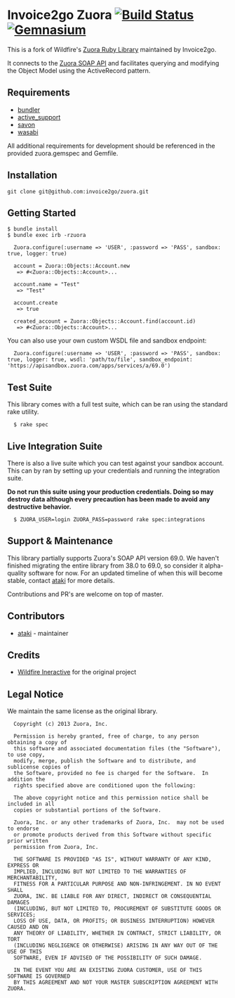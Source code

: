 # Invoice2go Zuora [![Build Status](https://secure.travis-ci.org/invoice2go/zuora.png?branch=master)](http://travis-ci.org/invoice2go/zuora) [![Gemnasium](https://gemnasium.com/wildfireapp/zuora.png)](https://gemnasium.com/invoice2go/zuora)

This is a fork of Wildfire's [Zuora Ruby Library](https://github.com/zuorasc/zuora) maintained by Invoice2go.

It connects to the [Zuora SOAP API](https://knowledgecenter.zuora.com/BC_Developers/SOAP_API) and facilitates querying and modifying the Object Model using the ActiveRecord pattern.

## Requirements
  * [bundler](https://github.com/carlhuda/bundler)
  * [active_support](https://github.com/rails/rails/tree/master/activesupport)
  * [savon](https://github.com/rubiii/savon)
  * [wasabi](https://github.com/rubiii/wasabi)

All additional requirements for development should be referenced in the provided zuora.gemspec and Gemfile.

## Installation

    git clone git@github.com:invoice2go/zuora.git

## Getting Started

    $ bundle install
    $ bundle exec irb -rzuora

```
  Zuora.configure(:username => 'USER', :password => 'PASS', sandbox: true, logger: true)

  account = Zuora::Objects::Account.new
   => #<Zuora::Objects::Account>...

  account.name = "Test"
   => "Test"

  account.create
   => true

  created_account = Zuora::Objects::Account.find(account.id)
   => #<Zuora::Objects::Account>...
```

  You can also use your own custom WSDL file and sandbox endpoint:

```
  Zuora.configure(:username => 'USER', :password => 'PASS', sandbox: true, logger: true, wsdl: 'path/to/file', sandbox_endpoint: 'https://apisandbox.zuora.com/apps/services/a/69.0')
```



## Test Suite
  This library comes with a full test suite, which can be ran using the standard rake utility.

      $ rake spec

## Live Integration Suite
  There is also a live suite which you can test against your sandbox account.
  This can by ran by setting up your credentials and running the integration suite.

  **Do not run this suite using your production credentials. Doing so may destroy
  data although every precaution has been made to avoid any destructive behavior.**

      $ ZUORA_USER=login ZUORA_PASS=password rake spec:integrations

## Support & Maintenance
  This library partially supports Zuora's SOAP API version 69.0. We haven't finished migrating the entire library from 38.0 to 69.0, so consider it alpha-quality software for now. For an updated timeline of when this will become stable, contact [ataki](http://github.com/ataki) for more details.

  Contributions and PR's are welcome on top of master.

## Contributors
  * [ataki](http://github.com/ataki) - maintainer

## Credits
  * [Wildfire Ineractive](http://www.wildfireapp.com) for the original project

## Legal Notice

We maintain the same license as the original library.

      Copyright (c) 2013 Zuora, Inc.

      Permission is hereby granted, free of charge, to any person obtaining a copy of
	  this software and associated documentation files (the "Software"), to use copy,
	  modify, merge, publish the Software and to distribute, and sublicense copies of
	  the Software, provided no fee is charged for the Software.  In addition the
	  rights specified above are conditioned upon the following:

	  The above copyright notice and this permission notice shall be included in all
	  copies or substantial portions of the Software.

	  Zuora, Inc. or any other trademarks of Zuora, Inc.  may not be used to endorse
	  or promote products derived from this Software without specific prior written
	  permission from Zuora, Inc.

	  THE SOFTWARE IS PROVIDED "AS IS", WITHOUT WARRANTY OF ANY KIND, EXPRESS OR
	  IMPLIED, INCLUDING BUT NOT LIMITED TO THE WARRANTIES OF MERCHANTABILITY,
	  FITNESS FOR A PARTICULAR PURPOSE AND NON-INFRINGEMENT. IN NO EVENT SHALL
	  ZUORA, INC. BE LIABLE FOR ANY DIRECT, INDIRECT OR CONSEQUENTIAL DAMAGES
	  (INCLUDING, BUT NOT LIMITED TO, PROCUREMENT OF SUBSTITUTE GOODS OR SERVICES;
	  LOSS OF USE, DATA, OR PROFITS; OR BUSINESS INTERRUPTION) HOWEVER CAUSED AND ON
	  ANY THEORY OF LIABILITY, WHETHER IN CONTRACT, STRICT LIABILITY, OR TORT
	  (INCLUDING NEGLIGENCE OR OTHERWISE) ARISING IN ANY WAY OUT OF THE USE OF THIS
	  SOFTWARE, EVEN IF ADVISED OF THE POSSIBILITY OF SUCH DAMAGE.

	  IN THE EVENT YOU ARE AN EXISTING ZUORA CUSTOMER, USE OF THIS SOFTWARE IS GOVERNED
	  BY THIS AGREEMENT AND NOT YOUR MASTER SUBSCRIPTION AGREEMENT WITH ZUORA.
